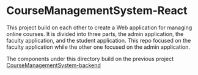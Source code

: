 # CourseManagementSystem-React

This project build on each other to create a Web application for managing online courses. It is divided into three parts, the admin application, the faculty application, and the student application. This repo focused on the faculty application while the other one focused on the admin application. 

The components under this directory build on the previous project [CourseManagementSystem-backend](https://github.com/erinzhangxi/CourseManagementSystem-backend)


